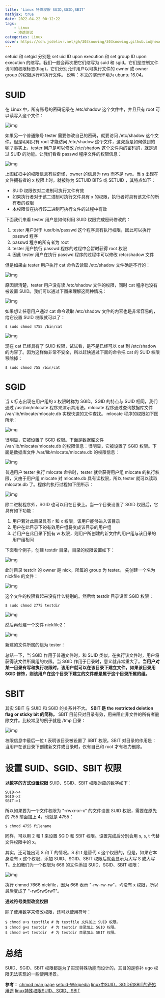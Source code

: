 ```yaml
---
title: 'Linux 特殊权限 SUID,SGID,SBIT'
mathjax: true
date: 2022-04-22 00:12:22
tags:
    - Linux
    - 渗透测试
categories: Linux
cover: https://cdn.jsdelivr.net/gh/303snowing/303snowing.github.io@hexo-img/202204220014930.png
---
```


setuid 和 setgid 分别是 set uid ID upon execution 和 set group ID upon execution 的缩写。我们一般会再次把它们缩写为 suid 和 sgid。它们是控制文件访问的权限标志(flag)，它们分别允许用户以可执行文件的 owner 或 owner group 的权限运行可执行文件。
说明：本文的演示环境为 ubuntu 16.04。

<!--more-->

# SUID

在 Linux 中，所有账号的密码记录在 /etc/shadow 这个文件中，并且只有 root 可以读写入这个文件：

![img](https://cdn.jsdelivr.net/gh/303snowing/303snowing.github.io@hexo-img/202204220015395.png)

如果另一个普通账号 tester 需要修改自己的密码，就要访问 /etc/shadow 这个文件。但是明明只有 root 才能访问 /etc/shadow 这个文件，这究竟是如何做到的呢？事实上，tester 用户是可以修改 /etc/shadow 这个文件内的密码的，就是通过 SUID 的功能。让我们看看 passwd 程序文件的权限信息：

![img](https://cdn.jsdelivr.net/gh/303snowing/303snowing.github.io@hexo-img/202204220015490.png)

上图红框中的权限信息有些奇怪，owner 的信息为 rws 而不是 rwx。当 s 出现在文件拥有者的 x 权限上时，就被称为 SETUID BITS 或 SETUID ，其特点如下：

- SUID 权限仅对二进制可执行文件有效
- 如果执行者对于该二进制可执行文件具有 x 的权限，执行者将具有该文件的所有者的权限
- 本权限仅在执行该二进制可执行文件的过程中有效

下面我们来看 tester 用户是如何利用 SUID 权限完成密码修改的：

1. tester 用户对于 /usr/bin/passwd 这个程序具有执行权限，因此可以执行 passwd 程序
2. passwd 程序的所有者为 root
3. tester 用户执行 passwd 程序的过程中会暂时获得 root 权限
4. 因此 tester 用户在执行 passwd 程序的过程中可以修改 /etc/shadow 文件

但是如果由 tester 用户执行 cat 命令去读取 /etc/shadow 文件确是不行的：

![img](https://cdn.jsdelivr.net/gh/303snowing/303snowing.github.io@hexo-img/202204220015533.png)

原因很清楚，tester 用户没有读 /etc/shadow 文件的权限，同时 cat 程序也没有被设置 SUID。我们可以通过下图来理解这两种情况：

![img](https://cdn.jsdelivr.net/gh/303snowing/303snowing.github.io@hexo-img/202204220015571.png)

如果想让任意用户通过 cat 命令读取 /etc/shadow 文件的内容也是非常容易的，给它设置 SUID 权限就可以了：

```
$ sudo chmod 4755 /bin/cat
```

![img](https://cdn.jsdelivr.net/gh/303snowing/303snowing.github.io@hexo-img/202204220015596.png)

现在 cat 已经具有了 SUID 权限，试试看，是不是已经可以 cat 到 /etc/shadow 的内容了。因为这样做非常不安全，所以赶快通过下面的命令把 cat 的 SUID 权限移除掉：

```
$ sudo chmod 755 /bin/cat
```

# SGID

当 s 标志出现在用户组的 x 权限时称为 SGID。SGID 的特点与 SUID 相同，我们通过 /usr/bin/mlocate 程序来演示其用法。mlocate 程序通过查询数据库文件 /var/lib/mlocate/mlocate.db 实现快速的文件查找。 mlocate 程序的权限如下图所示：

![img](https://cdn.jsdelivr.net/gh/303snowing/303snowing.github.io@hexo-img/202204220015636.png)

很明显，它被设置了 SGID 权限。下面是数据库文件 /var/lib/mlocate/mlocate.db 的权限信息：很明显，它被设置了 SGID 权限。下面是数据库文件 /var/lib/mlocate/mlocate.db 的权限信息：

![img](https://cdn.jsdelivr.net/gh/303snowing/303snowing.github.io@hexo-img/202204220015606.png)

普通用户 tester 执行 mlocate 命令时，tester 就会获得用户组 mlocate 的执行权限，又由于用户组 mlocate 对 mlocate.db 具有读权限，所以 tester 就可以读取 mlocate.db 了。程序的执行过程如下图所示：

![img](https://cdn.jsdelivr.net/gh/303snowing/303snowing.github.io@hexo-img/202204220015081.png)

除二进制程序外，SGID 也可以用在目录上。当一个目录设置了 SGID 权限后，它具有如下功能：

1. 用户若对此目录具有 r 和 x 权限，该用户能够进入该目录
2. 用户在此目录下的有效用户组将变成该目录的用户组
3. 若用户在此目录下拥有 w 权限，则用户所创建的新文件的用户组与该目录的用户组相同

下面看个例子，创建 testdir 目录，目录的权限设置如下：

![img](https://cdn.jsdelivr.net/gh/303snowing/303snowing.github.io@hexo-img/202204220015583.png)

此时目录 testdir 的 owner 是 nick，所属的 group 为 tester。
先创建一个名为 nickfile 的文件：

![img](https://cdn.jsdelivr.net/gh/303snowing/303snowing.github.io@hexo-img/202204220015119.png)

这个文件的权限看起来没有什么特别的。然后给 testdir 目录设置 SGID 权限：

```
$ sudo chmod 2775 testdir
```

![img](https://cdn.jsdelivr.net/gh/303snowing/303snowing.github.io@hexo-img/202204220015878.png)

然后再创建一个文件 nickfile2：

![img](https://cdn.jsdelivr.net/gh/303snowing/303snowing.github.io@hexo-img/202204220015462.png)

新建的文件所属的组为 tester！

总结一下，当 SGID 作用于普通文件时，和 SUID 类似，在执行该文件时，用户将获得该文件所属组的权限。当 SGID 作用于目录时，意义就非常重大了。**当用户对某一目录有写和执行权限时，该用户就可以在该目录下建立文件，如果该目录用 SGID 修饰，则该用户在这个目录下建立的文件都是属于这个目录所属的组。**

# SBIT

其实 SBIT 与 SUID 和 SGID 的关系并不大。
**SBIT 是 the restricted deletion flag or sticky bit 的简称。**
SBIT 目前只对目录有效，用来阻止非文件的所有者删除文件。比较常见的例子就是 /tmp 目录：

![img](https://cdn.jsdelivr.net/gh/303snowing/303snowing.github.io@hexo-img/202204220015112.png)

权限信息中最后一位 t 表明该目录被设置了 SBIT 权限。SBIT 对目录的作用是：当用户在该目录下创建新文件或目录时，仅有自己和 root 才有权力删除。

# 设置 SUID、SGID、SBIT 权限

**以数字的方式设置权限**
SUID、SGID、SBIT 权限对应的数字如下：

```
SUID->4
SGID->2
SBIT->1
```

所以如果要为一个文件权限为 "-rwxr-xr-x" 的文件设置 SUID 权限，需要在原先的 755 前面加上 4，也就是 4755：

```
$ chmod 4755 filename
```

同样，可以用 2 和 1 来设置 SGID 和 SBIT 权限。设置完成后分别会用 s, s, t 代替文件权限中的 x。

其实，还可能出现 S 和 T 的情况。S 和 t 是替代 x 这个权限的，但是，如果它本身没有 x 这个权限，添加 SUID、SGID、SBIT 权限后就会显示为大写 S 或大写 T。比如我们为一个权限为 666 的文件添加 SUID、SGID、SBIT 权限：

![img](https://cdn.jsdelivr.net/gh/303snowing/303snowing.github.io@hexo-img/202204220015474.png)

执行 chmod 7666 nickfile，因为 666 表示 "-rw-rw-rw"，均没有 x 权限，所以最后变成了 "-rwSrwSrwT"。

**通过符号类型改变权限**

除了使用数字来修改权限，还可以使用符号：

```
$ chmod u+s testfile # 为 testfile 文件加上 SUID 权限。
$ chmod g+s testdir  # 为 testdir 目录加上 SGID 权限。
$ chmod o+t testdir  # 为 testdir 目录加上 SBIT 权限。
```

# 总结

SUID、SGID、SBIT 权限都是为了实现特殊功能而设计的，其目的是弥补 ugo 权限无法实现的一些使用场景。

**参考：**
[chmod man page](https://linux.die.net/man/1/chmod)
[setuid-Wikipedia](https://en.wikipedia.org/wiki/Setuid)
[linux中SUID，SGID和SBIT的奇妙用途](https://blog.csdn.net/xiaocainiaoshangxiao/article/details/17378611)
[linux特殊权限SUID、SGID、SBIT](https://www.jianshu.com/p/e6c4c4bdf7c3)
